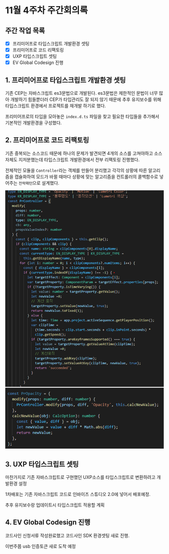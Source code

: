 # 11월 4주차 주간회의록

## 주간 작업 목록

- [x] 프리미어프로 타입스크립트 개발환경 셋팅
- [x] 프리미어프로 코드 리팩토링
- [x] UXP 타입스크립트 셋팅
- [x] EV Global Codesign 진행

## 1. 프리미어프로 타입스크립트 개발환경 셋팅

기존 CEP는 자바스크립트 es3문법으로 개발된다. es3문법은 제한적인 문법이 너무 많아 개발하기 힘들뿐더러
CEP가 타입관리도 잘 되지 않기 때문에 추후 유지보수를 위해 타입스크립트 환경에서 프로젝트를 재개발 하기로 했다.

프리미어프로의 타입을 모아놓은 `index.d.ts` 파일을 찾고 필요한 타입들을 추가해서 기본적인 개발환경을 구성했다.

## 2. 프리미어프로 코드 리팩토링

기존 중복되는 소스코드 때문에 하나의 문제가 발견되면 4개의 소스를 고쳐야하고 소스자체도 지저분했는데
타입스크립트 개발환경에서 전부 리팩토링 진행했다.

전체적인 모듈을 `Controller`라는 객체를 만들어 분리했고 각각의 상황에 따른 알고리즘을 캡슐화하여 모드가 바뀔 때마다 상황에 맞는 알고리즘을 컨트롤러의 콜백함수로 넣어주는 `전략패턴`으로 설계했다.

![모듈](./asset/controller.png)
![불투명도](./asset/opacity.png)

## 3. UXP 타입스크립트 셋팅

마찬가지로 기존 자바스크립트로 구현했던 UXP소스를 타입스크립트로 변환하려고 개발환경 설정

1차배포는 기존 자바스크립트 코드로 인바이즈 스튜디오 2.0에 넣어서 배포예정.

추후 유지보수랑 업데이트시 타입스크립트 적용할 계획

## 4. EV Global Codesign 진행

코드사인 신청서류 작성완료했고 코드사인 SDK 환경셋팅 새로 진행.

이번주쯤 usb 인증토큰 새로 도착 예정

